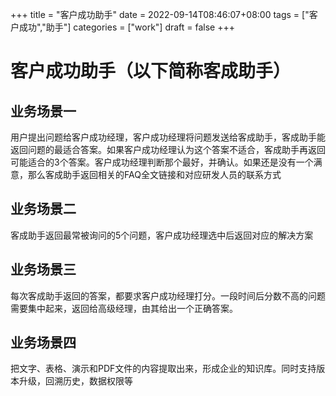 +++
title = "客户成功助手"
date = 2022-09-14T08:46:07+08:00
tags = ["客户成功","助手"]
categories = ["work"]
draft = false
+++

# 客户成功助手（以下简称客成助手）

## 业务场景一

用户提出问题给客户成功经理，客户成功经理将问题发送给客成助手，客成助手能返回问题的最适合答案。如果客户成功经理认为这个答案不适合，客成助手再返回可能适合的3个答案。客户成功经理判断那个最好，并确认。如果还是没有一个满意，那么客成助手返回相关的FAQ全文链接和对应研发人员的联系方式

## 业务场景二

客成助手返回最常被询问的5个问题，客户成功经理选中后返回对应的解决方案

## 业务场景三

每次客成助手返回的答案，都要求客户成功经理打分。一段时间后分数不高的问题需要集中起来，返回给高级经理，由其给出一个正确答案。

## 业务场景四

把文字、表格、演示和PDF文件的内容提取出来，形成企业的知识库。同时支持版本升级，回溯历史，数据权限等